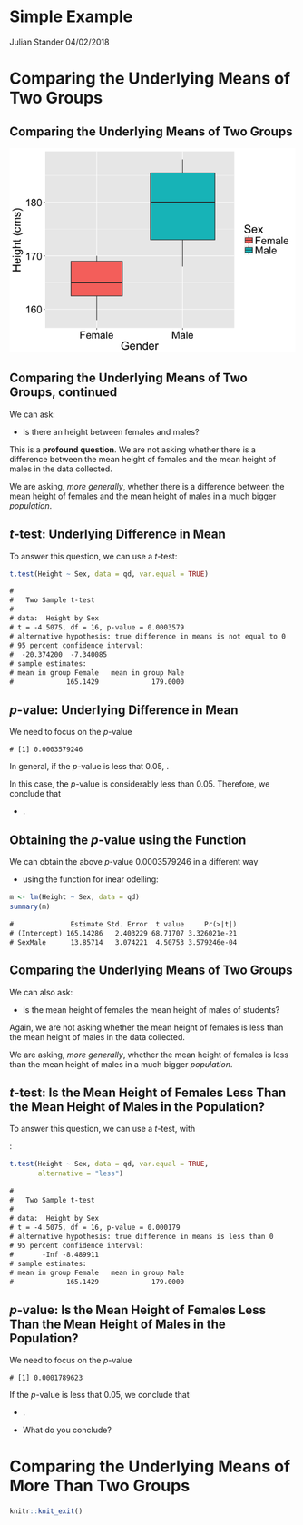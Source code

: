 Simple Example
================
Julian Stander
04/02/2018

Comparing the Underlying Means of Two Groups
============================================

Comparing the Underlying Means of Two Groups
--------------------------------------------

![](Simple_Example_files/figure-markdown_github/unnamed-chunk-1-1.png)

Comparing the Underlying Means of Two Groups, continued
-------------------------------------------------------

We can ask:

-   Is there an height between females and males?

This is a **profound question**. We are not asking whether there is a difference between the mean height of females and the mean height of males in the data collected.

We are asking, *more generally*, whether there is a difference between the mean height of females and the mean height of males in a much bigger *population*.

*t*-test: Underlying Difference in Mean
---------------------------------------

To answer this question, we can use a *t*-test:

``` r
t.test(Height ~ Sex, data = qd, var.equal = TRUE)
```

    # 
    #   Two Sample t-test
    # 
    # data:  Height by Sex
    # t = -4.5075, df = 16, p-value = 0.0003579
    # alternative hypothesis: true difference in means is not equal to 0
    # 95 percent confidence interval:
    #  -20.374200  -7.340085
    # sample estimates:
    # mean in group Female   mean in group Male 
    #             165.1429             179.0000

*p*-value: Underlying Difference in Mean
----------------------------------------

We need to focus on the *p*-value

    # [1] 0.0003579246

In general, if the *p*-value is less that 0.05, .

In this case, the *p*-value is considerably less than 0.05. Therefore, we conclude that

-   .

Obtaining the *p*-value using the  Function
------------------------------------------

We can obtain the above *p*-value 0.0003579246 in a different way

-   using the function for inear odelling:

``` r
m <- lm(Height ~ Sex, data = qd)
summary(m)
```

    #              Estimate Std. Error  t value     Pr(>|t|)
    # (Intercept) 165.14286   2.403229 68.71707 3.326021e-21
    # SexMale      13.85714   3.074221  4.50753 3.579246e-04

Comparing the Underlying Means of Two Groups
--------------------------------------------

We can also ask:

-   Is the mean height of females the mean height of males of students?

Again, we are not asking whether the mean height of females is less than the mean height of males in the data collected.

We are asking, *more generally*, whether the mean height of females is less than the mean height of males in a much bigger *population*.

*t*-test: Is the Mean Height of Females Less Than the Mean Height of Males in the Population?
---------------------------------------------------------------------------------------------

To answer this question, we can use a *t*-test, with

:

``` r
t.test(Height ~ Sex, data = qd, var.equal = TRUE, 
       alternative = "less")
```

    # 
    #   Two Sample t-test
    # 
    # data:  Height by Sex
    # t = -4.5075, df = 16, p-value = 0.000179
    # alternative hypothesis: true difference in means is less than 0
    # 95 percent confidence interval:
    #       -Inf -8.489911
    # sample estimates:
    # mean in group Female   mean in group Male 
    #             165.1429             179.0000

*p*-value: Is the Mean Height of Females Less Than the Mean Height of Males in the Population?
----------------------------------------------------------------------------------------------

We need to focus on the *p*-value

    # [1] 0.0001789623

If the *p*-value is less that 0.05, we conclude that

-   .

-   What do you conclude?

Comparing the Underlying Means of More Than Two Groups
======================================================

``` r
knitr::knit_exit()
```
